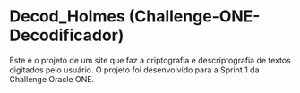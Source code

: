 # Decod_Holmes (Challenge-ONE-Decodificador)

Este é o projeto de um site que faz a criptografia e descriptografia de textos digitados pelo usuário. O projeto foi desenvolvido para a Sprint 1 da Challenge Oracle ONE.

